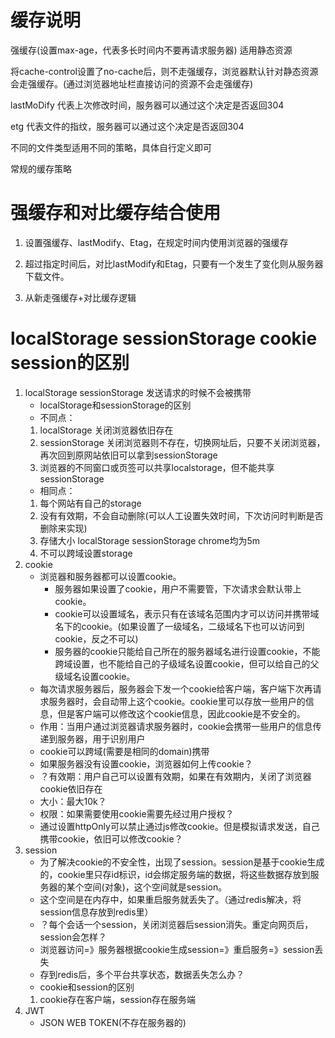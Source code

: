 # 缓存说明

强缓存(设置max-age，代表多长时间内不要再请求服务器)  适用静态资源

将cache-control设置了no-cache后，则不走强缓存，浏览器默认针对静态资源会走强缓存。(通过浏览器地址栏直接访问的资源不会走强缓存)

lastMoDify  代表上次修改时间，服务器可以通过这个决定是否返回304

etg  代表文件的指纹，服务器可以通过这个决定是否返回304

不同的文件类型适用不同的策略，具体自行定义即可

常规的缓存策略

# 强缓存和对比缓存结合使用
1. 设置强缓存、lastModify、Etag，在规定时间内使用浏览器的强缓存

2. 超过指定时间后，对比lastModify和Etag，只要有一个发生了变化则从服务器下载文件。

3. 从新走强缓存+对比缓存逻辑

# localStorage sessionStorage cookie session的区别
1. localStorage sessionStorage 发送请求的时候不会被携带
    - localStorage和sessionStorage的区别
    - 不同点：
    1. localStorage 关闭浏览器依旧存在
    2. sessionStorage 关闭浏览器则不存在，切换网址后，只要不关闭浏览器，再次回到原网站依旧可以拿到sessionStorage
    3. 浏览器的不同窗口或页签可以共享localstorage，但不能共享sessionStorage
    - 相同点：
    1. 每个网站有自己的storage
    2. 没有有效期，不会自动删除(可以人工设置失效时间，下次访问时判断是否删除来实现)
    3. 存储大小 localStorage sessionStorage chrome均为5m
    4. 不可以跨域设置storage
2. cookie
    - 浏览器和服务器都可以设置cookie。
        - 服务器如果设置了cookie，用户不需要管，下次请求会默认带上cookie。
        - cookie可以设置域名，表示只有在该域名范围内才可以访问并携带域名下的cookie。(如果设置了一级域名，二级域名下也可以访问到cookie，反之不可以)
        - 服务器的cookie只能给自己所在的服务器域名进行设置cookie，不能跨域设置，也不能给自己的子级域名设置cookie，但可以给自己的父级域名设置cookie。
    - 每次请求服务器后，服务器会下发一个cookie给客户端，客户端下次再请求服务器时，会自动带上这个cookie。cookie里可以存放一些用户的信息，但是客户端可以修改这个cookie信息，因此cookie是不安全的。
    - 作用：当用户通过浏览器请求服务器时，cookie会携带一些用户的信息传递到服务器，用于识别用户
    - cookie可以跨域(需要是相同的domain)携带
    - 如果服务器没有设置cookie，浏览器如何上传cookie？
    - ？有效期：用户自己可以设置有效期，如果在有效期内，关闭了浏览器cookie依旧存在
    - 大小：最大10k？
    - 权限：如果需要使用cookie需要先经过用户授权？
    - 通过设置httpOnly可以禁止通过js修改cookie。但是模拟请求发送，自己携带cookie，依旧可以修改cookie？
3. session
    - 为了解决cookie的不安全性，出现了session。session是基于cookie生成的，cookie里只存id标识，id会绑定服务端的数据，将这些数据存放到服务器的某个空间(对象)，这个空间就是session。
    - 这个空间是在内存中，如果重启服务就丢失了。（通过redis解决，将session信息存放到redis里）
    - ？每个会话一个session，关闭浏览器后session消失。重定向网页后，session会怎样？
    - 浏览器访问=》服务器根据cookie生成session=》重启服务=》session丢失
    - 存到redis后，多个平台共享状态，数据丢失怎么办？
    - cookie和session的区别
    1. cookie存在客户端，session存在服务端
4. JWT
    - JSON WEB TOKEN(不存在服务器的)